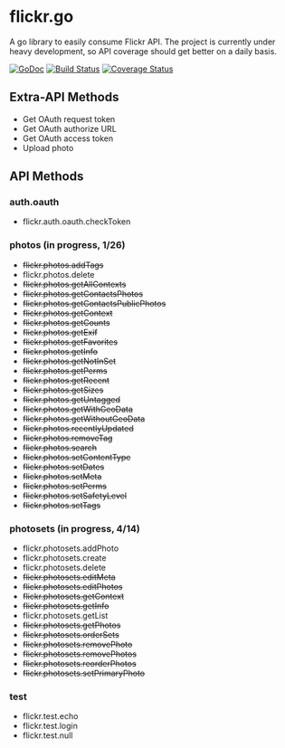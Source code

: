# flickr.go

A go library to easily consume Flickr API.
The project is currently under heavy development, so API coverage should get better on a daily basis.

[![GoDoc](https://godoc.org/github.com/masci/flickr.go?status.svg)](https://godoc.org/github.com/masci/flickr.go)
[![Build Status](https://travis-ci.org/masci/flickr.go.svg)](https://travis-ci.org/masci/flickr.go)
[![Coverage Status](https://coveralls.io/repos/masci/flickr.go/badge.svg)](https://coveralls.io/r/masci/flickr.go)


## Extra-API Methods
 * Get OAuth request token
 * Get OAuth authorize URL
 * Get OAuth access token
 * Upload photo

## API Methods

### auth.oauth
 * flickr.auth.oauth.checkToken

### photos (in progress, 1/26)
 * ~~flickr.photos.addTags~~
 * flickr.photos.delete
 * ~~flickr.photos.getAllContexts~~
 * ~~flickr.photos.getContactsPhotos~~
 * ~~flickr.photos.getContactsPublicPhotos~~
 * ~~flickr.photos.getContext~~
 * ~~flickr.photos.getCounts~~
 * ~~flickr.photos.getExif~~
 * ~~flickr.photos.getFavorites~~
 * ~~flickr.photos.getInfo~~
 * ~~flickr.photos.getNotInSet~~
 * ~~flickr.photos.getPerms~~
 * ~~flickr.photos.getRecent~~
 * ~~flickr.photos.getSizes~~
 * ~~flickr.photos.getUntagged~~
 * ~~flickr.photos.getWithGeoData~~
 * ~~flickr.photos.getWithoutGeoData~~
 * ~~flickr.photos.recentlyUpdated~~
 * ~~flickr.photos.removeTag~~
 * ~~flickr.photos.search~~
 * ~~flickr.photos.setContentType~~
 * ~~flickr.photos.setDates~~
 * ~~flickr.photos.setMeta~~
 * ~~flickr.photos.setPerms~~
 * ~~flickr.photos.setSafetyLevel~~
 * ~~flickr.photos.setTags~~

### photosets (in progress, 4/14)
 * flickr.photosets.addPhoto
 * flickr.photosets.create
 * flickr.photosets.delete
 * ~~flickr.photosets.editMeta~~
 * ~~flickr.photosets.editPhotos~~
 * ~~flickr.photosets.getContext~~
 * ~~flickr.photosets.getInfo~~
 * flickr.photosets.getList
 * ~~flickr.photosets.getPhotos~~
 * ~~flickr.photosets.orderSets~~
 * ~~flickr.photosets.removePhoto~~
 * ~~flickr.photosets.removePhotos~~
 * ~~flickr.photosets.reorderPhotos~~
 * ~~flickr.photosets.setPrimaryPhoto~~

### test
 * flickr.test.echo
 * flickr.test.login
 * flickr.test.null

